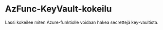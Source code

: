 # AzFunc-KeyVault-kokeilu
Lassi kokeilee miten Azure-funktiolle voidaan hakea secrettejä key-vaultista.
